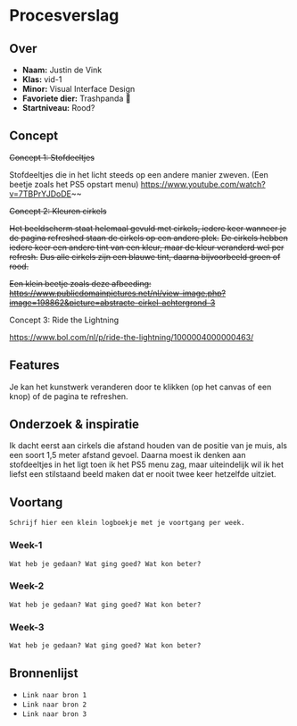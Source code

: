 # Procesverslag

## Over
* **Naam:** Justin de Vink
* **Klas:** vid-1
* **Minor:** Visual Interface Design
* **Favoriete dier:** Trashpanda 🦝
* **Startniveau:** Rood?

## Concept

~~Concept 1: Stofdeeltjes~~

Stofdeeltjes die in het licht steeds op een andere manier zweven.
(Een beetje zoals het PS5 opstart menu)
https://www.youtube.com/watch?v=7TBPrYJDoDE~~


~~Concept 2: Kleuren cirkels~~

~~Het beeldscherm staat helemaal gevuld met cirkels, iedere keer wanneer je de pagina refreshed staan de cirkels op een andere plek.~~
~~De cirkels hebben iedere keer een andere tint van een kleur, maar de kleur veranderd wel per refresh.~~
~~Dus alle cirkels zijn een blauwe tint, daarna bijvoorbeeld groen of rood.~~

~~Een klein beetje zoals deze afbeeding:~~
~~https://www.publicdomainpictures.net/nl/view-image.php?image=198862&picture=abstracte-cirkel-achtergrond-3~~

Concept 3: Ride the Lightning

https://www.bol.com/nl/p/ride-the-lightning/1000004000000463/

## Features

Je kan het kunstwerk veranderen door te klikken (op het canvas of een knop) of de pagina te refreshen.


## Onderzoek & inspiratie

Ik dacht eerst aan cirkels die afstand houden van de positie van je muis, als een soort 1,5 meter afstand gevoel.
Daarna moest ik denken aan stofdeeltjes in het ligt toen ik het PS5 menu zag, maar uiteindelijk wil ik het liefst een stilstaand beeld maken dat er nooit twee keer hetzelfde uitziet.  

## Voortang

`Schrijf hier een klein logboekje met je voortgang per week.`

### Week-1
`Wat heb je gedaan? Wat ging goed? Wat kon beter?`

### Week-2
`Wat heb je gedaan? Wat ging goed? Wat kon beter?`

### Week-3
`Wat heb je gedaan? Wat ging goed? Wat kon beter?`


## Bronnenlijst

* `Link naar bron 1`
* `Link naar bron 2`
* `Link naar bron 3`
